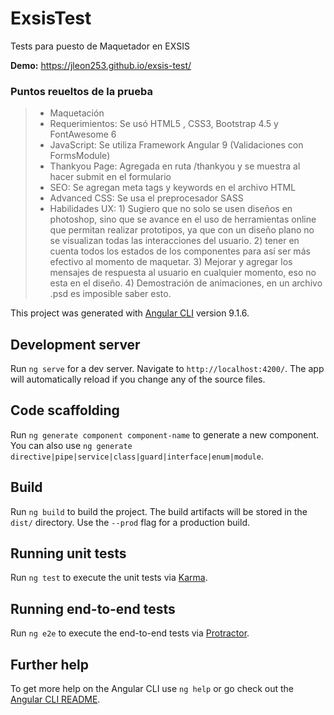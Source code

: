 # ExsisTest

Tests para puesto de Maquetador en EXSIS

**Demo:** https://jleon253.github.io/exsis-test/

### Puntos reueltos de la prueba

> - Maquetación
> - Requerimientos: Se usó HTML5 , CSS3, Bootstrap 4.5 y FontAwesome 6
> - JavaScript: Se utiliza Framework Angular 9 (Validaciones con FormsModule)
> - Thankyou Page: Agregada en ruta /thankyou y se muestra al hacer submit en el formulario
> - SEO: Se agregan meta tags y keywords en el archivo HTML
> - Advanced CSS: Se usa el preprocesador SASS
> - Habilidades UX: 1) Sugiero que no solo se usen diseños en photoshop, sino que se avance en el uso de herramientas online que permitan realizar prototipos, ya que con un diseño plano no se visualizan todas las interacciones del usuario. 2) tener en cuenta todos los estados de los componentes para así ser más efectivo al momento de maquetar. 3) Mejorar y agregar los mensajes de respuesta al usuario en cualquier momento, eso no esta en el diseño. 4) Demostración de animaciones, en un archivo .psd es imposible saber esto.


This project was generated with [Angular CLI](https://github.com/angular/angular-cli) version 9.1.6.

## Development server

Run `ng serve` for a dev server. Navigate to `http://localhost:4200/`. The app will automatically reload if you change any of the source files.

## Code scaffolding

Run `ng generate component component-name` to generate a new component. You can also use `ng generate directive|pipe|service|class|guard|interface|enum|module`.

## Build

Run `ng build` to build the project. The build artifacts will be stored in the `dist/` directory. Use the `--prod` flag for a production build.

## Running unit tests

Run `ng test` to execute the unit tests via [Karma](https://karma-runner.github.io).

## Running end-to-end tests

Run `ng e2e` to execute the end-to-end tests via [Protractor](http://www.protractortest.org/).

## Further help

To get more help on the Angular CLI use `ng help` or go check out the [Angular CLI README](https://github.com/angular/angular-cli/blob/master/README.md).
